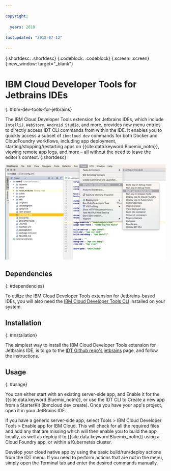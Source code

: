 ```yaml
---

copyright:

  years: 2018

lastupdated: "2018-07-12"

---
```


{:shortdesc: .shortdesc}
{:codeblock: .codeblock}
{:screen: .screen}
{:new_window: target="_blank"}

# IBM Cloud Developer Tools for Jetbrains IDEs
{: #ibm-dev-tools-for-jetbrains}

The IBM Cloud Developer Tools extension for Jetbrains IDEs, which include `IntelliJ`, `WebStorm`, `Android Studio`, and more, provides new menu entries to directly access IDT CLI commands from within the IDE. It enables you to quickly access a subset of `ibmcloud dev` commands for both Docker and CloudFoundry workflows, including app deployment, starting/stopping/restarting apps on {{site.data.keyword.Bluemix_notm}}, viewing remote app logs, and more – all without the need to leave the editor’s context.
{:shortdesc}

![Screen capture of the IBM Cloud Developer Tools running within WebStorm IDE.](jetbrains.png "IDT menu example running within WebStorm IDE")

## Dependencies
{: #dependencies}

To utilize the IBM Cloud Developer Tools extension for Jetbrains-based IDEs, you will also need the [IBM Cloud Developer Tools CLI](index.html) installed on your system.

## Installation
{: #installation}

The simplest way to install the IBM Cloud Developer Tools extension for Jetbrains IDE, is to go to the [IDT Github repo's jetbrains](https://github.com/IBM-Cloud/ibm-cloud-developer-tools/tree/master/jetbrains) page, and follow the instructions.

## Usage
{: #usage}

You can either start with an existing server-side app, and Enable it for the {{site.data.keyword.Bluemix_notm}}, or use the IDT CLI to Create a new app from a StarterKit (ibmcloud dev create). Once you have your app's project, open it in your JetBrains IDE.

If you have a generic server-side app, select Tools > IBM Cloud Developer Tools > Enable app for IBM Cloud. This will check for all the required files and add any that are missing which will then enable you to build the app locally, as well as deploy it to {{site.data.keyword.Bluemix_notm}} using a Cloud Foundry app, or within a Kubernetes cluster.

Develop your cloud native app by using the basic build/run/deploy actions from the IDT menu. If you need to perform actions that are not in the menu, simply open the Terminal tab and enter the desired commands manually.
